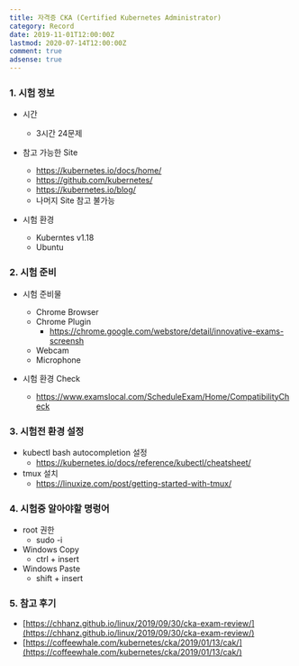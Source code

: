 ```yaml
---
title: 자격증 CKA (Certified Kubernetes Administrator)
category: Record
date: 2019-11-01T12:00:00Z
lastmod: 2020-07-14T12:00:00Z
comment: true
adsense: true
---
```


### 1. 시험 정보

* 시간
  * 3시간 24문제

* 참고 가능한 Site
  * https://kubernetes.io/docs/home/
  * https://github.com/kubernetes/
  * https://kubernetes.io/blog/
  * 나머지 Site 참고 불가능

* 시험 환경
  * Kuberntes v1.18
  * Ubuntu

### 2. 시험 준비

* 시험 준비물
  * Chrome Browser
  * Chrome Plugin 
    * https://chrome.google.com/webstore/detail/innovative-exams-screensh
  * Webcam
  * Microphone

* 시험 환경 Check
  * https://www.examslocal.com/ScheduleExam/Home/CompatibilityCheck

### 3. 시험전 환경 설정

* kubectl bash autocompletion 설정
  * https://kubernetes.io/docs/reference/kubectl/cheatsheet/
* tmux 설치
  * https://linuxize.com/post/getting-started-with-tmux/

### 4. 시험중 알아야할 명렁어

* root 권한
  * sudo -i
* Windows Copy
  * ctrl + insert
* Windows Paste
  * shift + insert

### 5. 참고 후기

* [https://chhanz.github.io/linux/2019/09/30/cka-exam-review/](https://chhanz.github.io/linux/2019/09/30/cka-exam-review/)
* [https://coffeewhale.com/kubernetes/cka/2019/01/13/cak/](https://coffeewhale.com/kubernetes/cka/2019/01/13/cak/)

